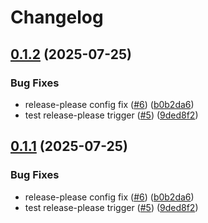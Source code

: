 # Changelog

## [0.1.2](https://github.com/vmukhovatyi/msteams-bot-action/compare/v0.1.1...v0.1.2) (2025-07-25)

### Bug Fixes

- release-please config fix ([#6](https://github.com/vmukhovatyi/msteams-bot-action/issues/6)) ([b0b2da6](https://github.com/vmukhovatyi/msteams-bot-action/commit/b0b2da6ccfc60f0692072842fba8823a831b8cf3))
- test release-please trigger ([#5](https://github.com/vmukhovatyi/msteams-bot-action/issues/5)) ([9ded8f2](https://github.com/vmukhovatyi/msteams-bot-action/commit/9ded8f234dd0ca4467dc04413f818683cbe8c26c))

## [0.1.1](https://github.com/vmukhovatyi/msteams-bot-action/compare/v0.1.0...v0.1.1) (2025-07-25)

### Bug Fixes

- release-please config fix ([#6](https://github.com/vmukhovatyi/msteams-bot-action/issues/6)) ([b0b2da6](https://github.com/vmukhovatyi/msteams-bot-action/commit/b0b2da6ccfc60f0692072842fba8823a831b8cf3))
- test release-please trigger ([#5](https://github.com/vmukhovatyi/msteams-bot-action/issues/5)) ([9ded8f2](https://github.com/vmukhovatyi/msteams-bot-action/commit/9ded8f234dd0ca4467dc04413f818683cbe8c26c))
